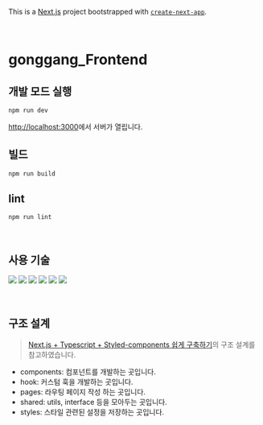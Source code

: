 This is a [Next.js](https://nextjs.org/) project bootstrapped with [`create-next-app`](https://github.com/vercel/next.js/tree/canary/packages/create-next-app).

<br/>

# gonggang_Frontend

## 개발 모드 실행

```bash
npm run dev
```

[http://localhost:3000](http://localhost:3000)에서 서버가 열립니다.

## 빌드

```bash
npm run build
```

## lint

```bash
npm run lint
```

<br/>

## 사용 기술

<img src="https://img.shields.io/badge/TypeScript-3178C6?style=flat-square&logo=TypeScript&logoColor=white"/></a>
<img src="https://img.shields.io/badge/Next.js-000000?style=flat-square&logo=Next.js&logoColor=white"/></a>
<img src="https://img.shields.io/badge/styled-components-DB7093?style=flat-square&logo=styled-components&logoColor=white"/></a>
<img src="https://img.shields.io/badge/stylelint-263238?style=flat-square&logo=stylelint&logoColor=white"/></a>
<img src="https://img.shields.io/badge/ESLint-4B32C3?style=flat-square&logo=ESLint&logoColor=white"/></a>
<img src="https://img.shields.io/badge/Prettier-F7B93E?style=flat-square&logo=Prettier&logoColor=white"/></a>

<br/>

## 구조 설계

> [Next.js + Typescript + Styled-components 쉽게 구축하기](https://velog.io/@danmin20/Next.js-Typescript-Styled-component-%EC%89%BD%EA%B2%8C-%EA%B5%AC%EC%B6%95%ED%95%98%EA%B8%B0)의 구조 설계를 참고하였습니다.

- components: 컴포넌트를 개발하는 곳입니다.<br/>
- hook: 커스텀 훅을 개발하는 곳입니다.<br/>
- pages: 라우팅 페이지 작성 하는 곳입니다. <br/>
- shared: utils, interface 등을 모아두는 곳입니다.<br/>
- styles: 스타일 관련된 설정을 저장하는 곳입니다.<br/>
